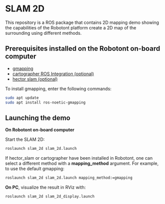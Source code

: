 # SLAM 2D
This repository is a ROS package that contains 2D mapping demo showing the capabilities of the Robotont platform create a 2D map of the surrounding using different methods.

## Prerequisites installed on the Robotont on-board computer
 * [gmapping](https://wiki.ros.org/gmapping)
 * [cartographer ROS Integration (optional)](https://google-cartographer-ros.readthedocs.io/en/latest/)
 * [hector slam (optional)](http://wiki.ros.org/hector_slam)

To install gmapping, enter the following commands:<br/>
```bash
sudo apt update
sudo apt install ros-noetic-gmapping
```


## Launching the demo

**On Robotont on-board computer**

Start the SLAM 2D:
```bash
roslaunch slam_2d slam_2d.launch
```

If hector_slam or cartographer have been installed in Robotont, one can select a different method with a **mapping_method** argument. For example, to use the default gmapping:

```bash
roslaunch slam_2d slam_2d.launch mapping_method:=gmapping
```

**On PC**, visualize the result in RViz with:<br/>
```bash
roslaunch slam_2d slam_2d_display.launch
```
